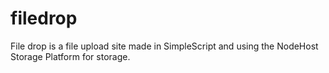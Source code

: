 # filedrop
File drop is a file upload site made in SimpleScript and using the NodeHost Storage Platform for storage.
